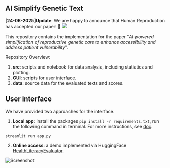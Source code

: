 ## AI Simplify Genetic Text 
**[24-06-2025]Update**: We are happy to announce that Human Reproduction has accepted our paper! 🎉
![ ](https://github.com/user-attachments/assets/d0266e78-74b0-4e21-8376-745d10e13a06)

This repository contains the implementation for the paper "*AI-powered simplification of reproductive genetic care to enhance accessibility and address patient vulnerability*".

Repository Overview:
1. **src**: scripts and notebook for data analysis, including statistics and plotting.
2. **GUI**: scripts for user interface.
3. **data**: source data for the evaluated texts and scores. 

## User interface
We have provided two approaches for the interface.

1. **Local app**:
install the packages `pip install -r requirements.txt`, run the following command in terminal. For more instructions, see [doc](https://github.com/CellularGenomicMedicine/LLM_simplifytext/tree/main/GUI).
```
streamlit run app.py
```


2. **Online access**: a demo implemented via HuggingFace [HealthLiteracyEvaluator](https://huggingface.co/spaces/pcao/HealthLiteracyEvaluator).

![Screenshot](https://github.com/user-attachments/assets/74646880-f6a9-41d7-843a-46dade0b3d44)
